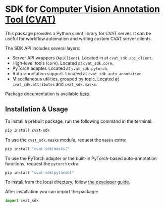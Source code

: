 # SDK for [Computer Vision Annotation Tool (CVAT)](https://github.com/cvat-ai/cvat)

This package provides a Python client library for CVAT server. It can be useful for
workflow automation and writing custom CVAT server clients.

The SDK API includes several layers:

- Server API wrappers (`ApiClient`). Located in at `cvat_sdk.api_client`.
- High-level tools (`Core`). Located at `cvat_sdk.core`.
- PyTorch adapter. Located at `cvat_sdk.pytorch`.
- Auto-annotation support. Located at `cvat_sdk.auto_annotation`.
- Miscellaneous utilities, grouped by topic.
  Located at `cvat_sdk.attributes` and `cvat_sdk.masks`.

Package documentation is available [here](https://docs.cvat.ai/docs/api_sdk/sdk).

## Installation & Usage

To install a prebuilt package, run the following command in the terminal:

```bash
pip install cvat-sdk
```

To use the `cvat_sdk.masks` module, request the `masks` extra:

```bash
pip install "cvat-sdk[masks]"
```

To use the PyTorch adapter or the built-in PyTorch-based auto-annotation functions,
request the `pytorch` extra:

```bash
pip install "cvat-sdk[pytorch]"
```

To install from the local directory, follow [the developer guide](https://docs.cvat.ai/docs/api_sdk/sdk/developer_guide).

After installation you can import the package:

```python
import cvat_sdk
```

